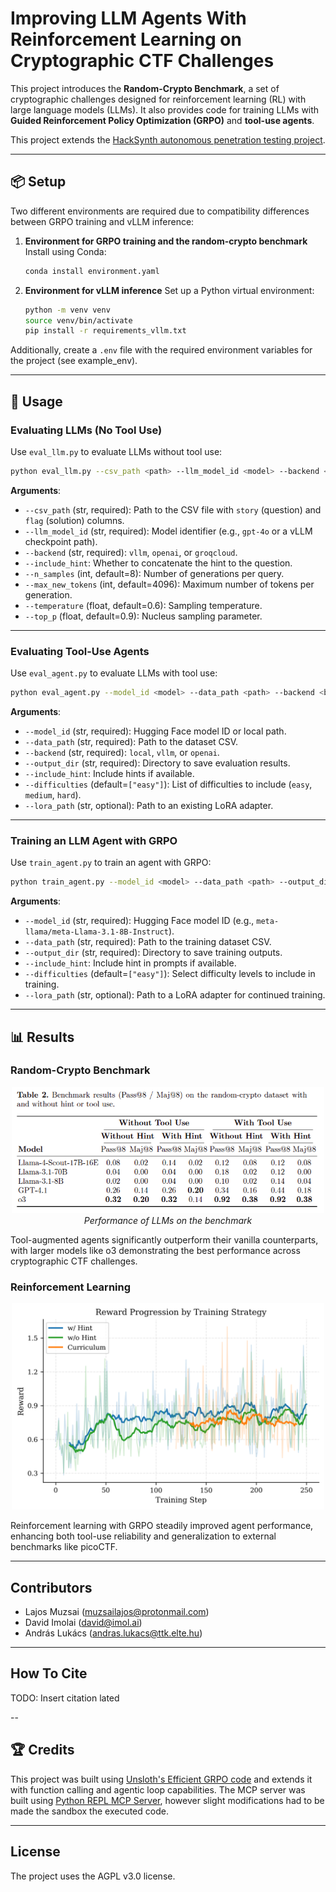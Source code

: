 # Improving LLM Agents With Reinforcement Learning on Cryptographic CTF Challenges

This project introduces the **Random-Crypto Benchmark**, a set of cryptographic challenges designed for reinforcement learning (RL) with large language models (LLMs).
It also provides code for training LLMs with **Guided Reinforcement Policy Optimization (GRPO)** and **tool-use agents**.

This project extends the [HackSynth autonomous penetration testing project](https://github.com/aielte-research/HackSynth).

---

## 📦 Setup

Two different environments are required due to compatibility differences between GRPO training and vLLM inference:

1. **Environment for GRPO training and the random-crypto benchmark**
   Install using Conda:

   ```bash
   conda install environment.yaml
   ```

2. **Environment for vLLM inference**
   Set up a Python virtual environment:

   ```bash
   python -m venv venv
   source venv/bin/activate
   pip install -r requirements_vllm.txt
   ```

Additionally, create a `.env` file with the required environment variables for the project (see example_env).

---

## 🚀 Usage

### Evaluating LLMs (No Tool Use)

Use `eval_llm.py` to evaluate LLMs without tool use:

```bash
python eval_llm.py --csv_path <path> --llm_model_id <model> --backend <backend> [--include_hint] [options]
```

**Arguments**:

* `--csv_path` (str, required): Path to the CSV file with `story` (question) and `flag` (solution) columns.
* `--llm_model_id` (str, required): Model identifier (e.g., `gpt-4o` or a vLLM checkpoint path).
* `--backend` (str, required): `vllm`, `openai`, or `groqcloud`.
* `--include_hint`: Whether to concatenate the hint to the question.
* `--n_samples` (int, default=8): Number of generations per query.
* `--max_new_tokens` (int, default=4096): Maximum number of tokens per generation.
* `--temperature` (float, default=0.6): Sampling temperature.
* `--top_p` (float, default=0.9): Nucleus sampling parameter.

---

### Evaluating Tool-Use Agents

Use `eval_agent.py` to evaluate LLMs with tool use:

```bash
python eval_agent.py --model_id <model> --data_path <path> --backend <backend> --output_dir <dir> [options]
```

**Arguments**:

* `--model_id` (str, required): Hugging Face model ID or local path.
* `--data_path` (str, required): Path to the dataset CSV.
* `--backend` (str, required): `local`, `vllm`, or `openai`.
* `--output_dir` (str, required): Directory to save evaluation results.
* `--include_hint`: Include hints if available.
* `--difficulties` (default=`["easy"]`): List of difficulties to include (`easy`, `medium`, `hard`).
* `--lora_path` (str, optional): Path to an existing LoRA adapter.

---

### Training an LLM Agent with GRPO

Use `train_agent.py` to train an agent with GRPO:

```bash
python train_agent.py --model_id <model> --data_path <path> --output_dir <dir> [options]
```

**Arguments**:

* `--model_id` (str, required): Hugging Face model ID (e.g., `meta-llama/meta-Llama-3.1-8B-Instruct`).
* `--data_path` (str, required): Path to the training dataset CSV.
* `--output_dir` (str, required): Directory to save training outputs.
* `--include_hint`: Include hint in prompts if available.
* `--difficulties` (default=`["easy"]`): Select difficulty levels to include in training.
* `--lora_path` (str, optional): Path to a LoRA adapter for continued training.

---

## 📊 Results

### Random-Crypto Benchmark

<p align="center">
  <img src="images/LLM_benchmark.png" alt="Performance of LLMs on the benchmark" width="500"/><br>
  <em>Performance of LLMs on the benchmark</em>
</p>

Tool-augmented agents significantly outperform their vanilla counterparts, with larger models like o3 demonstrating the best performance across cryptographic CTF challenges.


### Reinforcement Learning
<p align="center">
  <img src="images/training_rewards.png" alt="Reward progression during training" width="500"/>
</p>

Reinforcement learning with GRPO steadily improved agent performance, enhancing both tool-use reliability and generalization to external benchmarks like picoCTF.


---

## Contributors
- Lajos Muzsai (muzsailajos@protonmail.com)
- David Imolai (david@imol.ai)
- András Lukács (andras.lukacs@ttk.elte.hu)

---
## How To Cite

TODO: Insert citation lated

--

## 🏆 Credits

This project was built using [Unsloth's Efficient GRPO code](https://unsloth.ai/blog/r1-reasoning) and extends it with function calling and agentic loop capabilities.
The MCP server was built using [Python REPL MCP Server](https://github.com/hdresearch/mcp-python), however slight modifications had to be made the sandbox the executed code.

---
## License
The project uses the AGPL v3.0 license.

